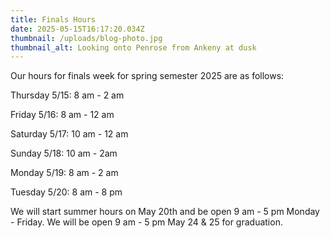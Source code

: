 ```yaml
---
title: Finals Hours
date: 2025-05-15T16:17:20.034Z
thumbnail: /uploads/blog-photo.jpg
thumbnail_alt: Looking onto Penrose from Ankeny at dusk
---
```

Our hours for finals week for spring semester 2025 are as follows:

Thursday 5/15: 8 am - 2 am

Friday 5/16: 8 am - 12 am 

Saturday 5/17: 10 am - 12 am

Sunday 5/18: 10 am - 2am

Monday 5/19: 8 am - 2 am

Tuesday 5/20: 8 am - 8 pm

We will start summer hours on May 20th and be open 9 am - 5 pm Monday - Friday. We will be open 9 am - 5 pm May 24 & 25 for graduation.